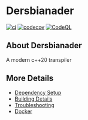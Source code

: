 # Dersbianader

[![ci](https://github.com/Giuseppe-Bianc/Dersbianader/actions/workflows/ci.yml/badge.svg)](https://github.com/Giuseppe-Bianc/Dersbianader/actions/workflows/ci.yml)
[![codecov](https://codecov.io/gh/Giuseppe-Bianc/Dersbianader/branch/main/graph/badge.svg)](https://codecov.io/gh/Giuseppe-Bianc/Dersbianader)
[![CodeQL](https://github.com/Giuseppe-Bianc/Dersbianader/actions/workflows/codeql-analysis.yml/badge.svg)](https://github.com/Giuseppe-Bianc/Dersbianader/actions/workflows/codeql-analysis.yml)

## About Dersbianader
A modern c++20 transpiler


## More Details

 * [Dependency Setup](README_dependencies.md)
 * [Building Details](README_building.md)
 * [Troubleshooting](README_troubleshooting.md)
 * [Docker](README_docker.md)
